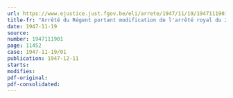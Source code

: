 ```yaml
---
url: https://www.ejustice.just.fgov.be/eli/arrete/1947/11/19/1947111901/justel
title-fr: "Arrêté du Régent portant modification de l'arrêté royal du 25 février 1924, réglant le transport des migrants"
date: 1947-11-19
source:
number: 1947111901
page: 11452
case: 1947-11-19/01
publication: 1947-12-11
starts:
modifies:
pdf-original:
pdf-consolidated:
---
```


